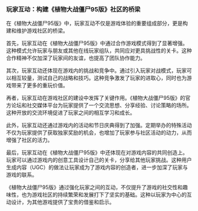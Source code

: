 ### 玩家互动：构建《植物大战僵尸95版》社区的桥梁

在《植物大战僵尸95版》中，玩家互动不仅是游戏体验的重要组成部分，更是构建和维护游戏社区的桥梁。

首先，玩家互动在《植物大战僵尸95版》中通过合作游戏模式得到了显著增强。这种模式允许玩家与朋友或其他在线玩家组队，共同应对更具挑战性的关卡。这种合作精神不仅加深了玩家间的友谊，也提高了团队协作能力。

其次，玩家互动还体现在游戏内的挑战和竞争中。通过引入玩家对战模式，玩家可以相互较量，测试自己的战略和技巧。这种竞争激发了玩家的进取心，同时也为游戏带来了更多的重玩价值。

再者，玩家互动在游戏社区的建设中发挥了关键作用。《植物大战僵尸95版》的官方论坛和社交媒体平台为玩家提供了一个交流思想、分享经验、讨论策略的场所。这种开放的交流环境促进了玩家之间的相互学习和成长。

此外，玩家互动还通过游戏内的活动和节日庆典得到了加强。定期举办的特殊活动不仅为玩家提供了获取独家奖励的机会，也增加了玩家参与社区活动的动力，从而增强了社区的活力。

最后，玩家互动在《植物大战僵尸95版》中还体现在对游戏内容的共同创造上。玩家可以通过游戏内的创意工具设计自己的关卡，分享给其他玩家挑战。这种用户生成内容（UGC）的做法让玩家成为了游戏内容的创造者，进一步加深了玩家与游戏的联系。

《植物大战僵尸95版》通过强化玩家之间的互动，不仅提升了游戏的社交性和趣味性，也为游戏社区的持续繁荣和发展打下了坚实的基础。这种以玩家为中心的互动设计，为其他游戏提供了宝贵的借鉴和启示。